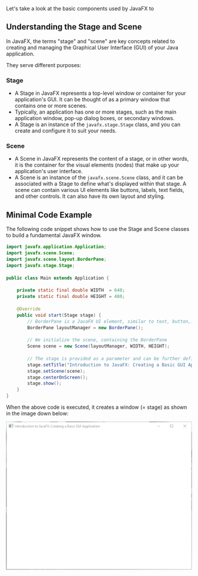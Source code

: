 Let's take a look at the basic components used by JavaFX to 

## Understanding the Stage and Scene

In JavaFX, the terms "stage" and "scene" are key concepts related to creating and managing the Graphical User Interface (GUI) of your Java application. 

They serve different purposes:

### Stage

* A Stage in JavaFX represents a top-level window or container for your application's GUI. It can be thought of as a primary window that contains one or more scenes.
* Typically, an application has one or more stages, such as the main application window, pop-up dialog boxes, or secondary windows.
* A Stage is an instance of the `javafx.stage.Stage` class, and you can create and configure it to suit your needs.

### Scene

* A Scene in JavaFX represents the content of a stage, or in other words, it is the container for the visual elements (nodes) that make up your application's user interface.
* A Scene is an instance of the `javafx.scene.Scene` class, and it can be associated with a Stage to define what's displayed within that stage.
A scene can contain various UI elements like buttons, labels, text fields, and other controls. It can also have its own layout and styling.

## Minimal Code Example

The following code snippet shows how to use the Stage and Scene classes to build a fundamental JavaFX window.

```java
import javafx.application.Application;
import javafx.scene.Scene;
import javafx.scene.layout.BorderPane;
import javafx.stage.Stage;

public class Main extends Application {

    private static final double WIDTH  = 640;
    private static final double HEIGHT = 480;

    @Override
    public void start(Stage stage) {
        // BorderPane is a JavaFX UI element, similar to text, button,...
        BorderPane layoutManager = new BorderPane();
        
        // We initialize the scene, containing the BorderPane
        Scene scene = new Scene(layoutManager, WIDTH, HEIGHT);

        // The stage is provided as a parameter and can be further defined here
        stage.setTitle("Introduction to JavaFX: Creating a Basic GUI Application");
        stage.setScene(scene);
        stage.centerOnScreen();
        stage.show();
    }
}
```

When the above code is executed, it creates a window (= stage) as shown in the image down below:

![](first-javafx-ui.png)
